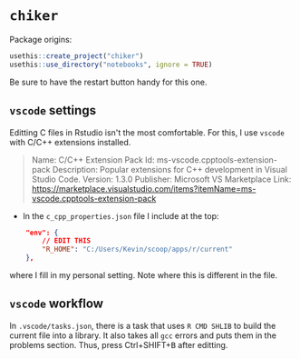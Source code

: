 # `chiker`

Package origins:

```r
usethis::create_project("chiker")
usethis::use_directory("notebooks", ignore = TRUE)
```

Be sure to have the restart button handy for this one.

## `vscode` settings

Editting C files in Rstudio isn't the most comfortable.
For this, I use `vscode` with C/C++ extensions installed.
> Name: C/C++ Extension Pack
Id: ms-vscode.cpptools-extension-pack
Description: Popular extensions for C++ development in Visual Studio Code.
Version: 1.3.0
Publisher: Microsoft
VS Marketplace Link: <https://marketplace.visualstudio.com/items?itemName=ms-vscode.cpptools-extension-pack>

- In the `c_cpp_properties.json` file I include at the top:

```json
    "env": {
        // EDIT THIS
        "R_HOME": "C:/Users/Kevin/scoop/apps/r/current"
    },
```

where I fill in my personal setting. Note where this is different in the file.

## `vscode` workflow

In `.vscode/tasks.json`, there is a task that uses `R CMD SHLIB` to build the
current file into a library. It also takes all `gcc` errors and puts them
in the problems section. Thus, press Ctrl+SHIFT+<kbd>B</kbd> after editting.
